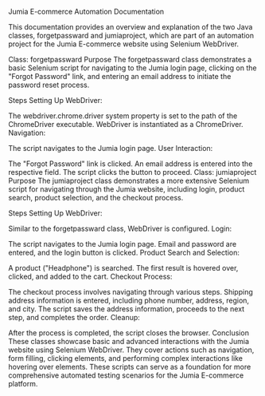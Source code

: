 Jumia E-commerce Automation Documentation

This documentation provides an overview and explanation of the two Java classes, forgetpassward and jumiaproject, which are part of an automation project for the Jumia E-commerce website using Selenium WebDriver.

Class: forgetpassward
Purpose
The forgetpassward class demonstrates a basic Selenium script for navigating to the Jumia login page, clicking on the "Forgot Password" link, and entering an email address to initiate the password reset process.

Steps
Setting Up WebDriver:

The webdriver.chrome.driver system property is set to the path of the ChromeDriver executable.
WebDriver is instantiated as a ChromeDriver.
Navigation:

The script navigates to the Jumia login page.
User Interaction:

The "Forgot Password" link is clicked.
An email address is entered into the respective field.
The script clicks the button to proceed.
Class: jumiaproject
Purpose
The jumiaproject class demonstrates a more extensive Selenium script for navigating through the Jumia website, including login, product search, product selection, and the checkout process.

Steps
Setting Up WebDriver:

Similar to the forgetpassward class, WebDriver is configured.
Login:

The script navigates to the Jumia login page.
Email and password are entered, and the login button is clicked.
Product Search and Selection:

A product ("Headphone") is searched.
The first result is hovered over, clicked, and added to the cart.
Checkout Process:

The checkout process involves navigating through various steps.
Shipping address information is entered, including phone number, address, region, and city.
The script saves the address information, proceeds to the next step, and completes the order.
Cleanup:

After the process is completed, the script closes the browser.
Conclusion
These classes showcase basic and advanced interactions with the Jumia website using Selenium WebDriver. They cover actions such as navigation, form filling, clicking elements, and performing complex interactions like hovering over elements. These scripts can serve as a foundation for more comprehensive automated testing scenarios for the Jumia E-commerce platform.
